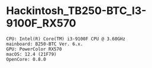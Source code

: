 # Hackintosh_TB250-BTC_I3-9100F_RX570

```
CPU: Intel(R) Core(TM) i3-9100F CPU @ 3.60GHz
mainboard: B250-BTC Ver. 6.x. 
GPU: PowerColor RX570
macOS: 12.4 (21F79)
OpenCore: 0.8.0
```
